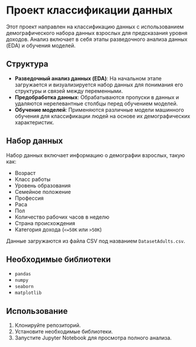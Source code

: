 # Проект классификации данных

Этот проект направлен на классификацию данных с использованием демографического набора данных взрослых для предсказания уровня доходов. Анализ включает в себя этапы разведочного анализа данных (EDA) и обучения моделей.

## Структура 

- **Разведочный анализ данных (EDA)**: На начальном этапе загружается и визуализируется набор данных для понимания его структуры и связей между переменными.
- **Предобработка данных**: Обрабатываются пропуски в данных и удаляются нерелевантные столбцы перед обучением моделей.
- **Обучение моделей**: Применяются различные модели машинного обучения для классификации людей на основе их демографических характеристик.

## Набор данных

Набор данных включает информацию о демографии взрослых, такую как:
- Возраст
- Класс работы
- Уровень образования
- Семейное положение
- Профессия
- Раса
- Пол
- Количество рабочих часов в неделю
- Страна происхождения
- Категория дохода (`<=50K` или `>50K`)

Данные загружаются из файла CSV под названием `DatasetAdults.csv`.

## Необходимые библиотеки

- `pandas`
- `numpy`
- `seaborn`
- `matplotlib`

## Использование

1. Клонируйте репозиторий.
2. Установите необходимые библиотеки.
3. Запустите Jupyter Notebook для просмотра полного анализа.